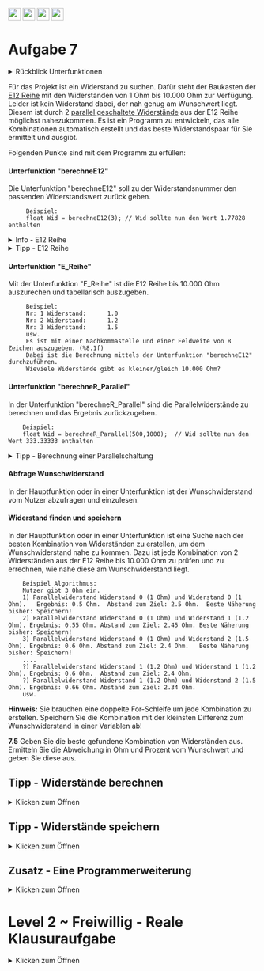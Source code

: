 <a href="https://github.com/hshf1/VorlesungC/discussions"><img src="https://img.shields.io/badge/Allgemein-Q%26A-informational?logo=github" height="25"/></a>
<a href="https://github.com/hshf1/VorlesungC/discussions/categories/02_übungsaufgaben"><img src="https://img.shields.io/badge/Übungsaufgaben-Q%26A-informational?logo=c" height="25"/></a>
<a href="https://github.com/hshf1/VorlesungC/discussions/12"><img src="https://img.shields.io/badge/Aufgabe_bewerten-red?logo=c" height="25"/></a>
<a href="https://moodle.hs-hannover.de/course/view.php?id=20976"><img src="https://img.shields.io/badge/Quizfragen-orange?logo=c" height="25"/></a>

# Aufgabe 7

<details>
<summary>Rückblick Unterfunktionen</summary>
  
Unterfunktionen sind immer dann sehr hilfreich, wenn sie eine Aufgabe erfüllen, welche mehrfach benötigt wird. (z.B. in Schleifen) Was ist für die Unterfunktion notwendigß Welchen Rückgabe-Typ soll die Funktion haben, welche und wie viele Parameter muss der Unterfunktion übergeben werden? Es kann nur ein Wert zurückgegeben werden!
  
  ```C
  int berechneSumme(int Zahl1, int Zahl2){ 
    /* Die Unterfunktion ist vom Typen Int und bekommt zwei Integerwerte übergeben.
    Diese heißen für die Unterfunktion Zahl1 und Zahl2
    Im Hauptprogramm können die Werte andere Namen haben(s.u.)! */
    int Summe;                // Nur für die Unterfunktion wird eine weitere Variable mit dem Namen Summe angelegt
    Summe = Zahl1 + Zahl2;    // In Summe wird das Ergebnis aus Zahl1 plus Zahl2 gespeichert
    return Summe;             // Die Zahl aus Summe ist der Rückgabewert
  }
  
  int main (){
  
  int ZahlA = 5;
  int ZahlB = 12;
  int ZahlC;
  
  ZahlC = berechneSumme(ZahlA, ZahlB);
  /*ZahlC wird der Rückgabewert aus der Unterfunktion berechneSumme() zugewiesen.
    ZahlA aus dem Hauptprogramm heißt für die Unterfunktion Zahl1 und ZahlB ist Zahl2.
    Wichtig ist, dass die Datentypen übereinstimmen, sonst kommt es zu Fehlern.*/
  
  }
  ```

</details>

Für das Projekt ist ein Widerstand zu suchen. Dafür steht der Baukasten der [E12 Reihe](https://de.wikipedia.org/wiki/E-Reihe) mit den Widerständen von 1 Ohm bis 10.000 Ohm zur Verfügung. Leider ist kein Widerstand dabei, der nah genug am Wunschwert liegt. Diesem ist durch 2 [parallel geschaltete Widerstände](https://studyflix.de/elektrotechnik/parallelschaltung-widerstand-4533) aus der E12 Reihe möglichst nahezukommen. Es ist ein Programm zu entwickeln, das alle Kombinationen automatisch erstellt und das beste Widerstandspaar für Sie ermittelt und ausgibt.<br />

Folgenden Punkte sind mit dem Programm zu erfüllen:  

#### Unterfunktion "berechneE12"

Die Unterfunktion "berechneE12" soll zu der Widerstandsnummer den passenden Widerstandswert zurück geben.
 
         Beispiel: 
         float Wid = berechneE12(3); // Wid sollte nun den Wert 1.77828 enthalten

<details>
  <summary>Info - E12 Reihe</summary>
 
 Die E12-Reihe ist eine Widerstandsreihe, welche eine logarithmische Verteilung aufweist.
 Sie hat pro Dekade 12 Widerstandswerte, die sich von Dekade zu Dekade lediglich um den Faktor 10 unterscheiden. Die angegebene Formel im Link reicht aus um alle Widerstände in richtiger Reihenfolge bis 10000 Ohm zu berechnen. (Sie müssen sich mit Dekaden nicht weiter beschäftigen)
 Wie sich die E12-Reihe berechnen lässt, kann unter dem Wikipedia-Link nachgelesen werden.
 
 Wiki:
 https://de.wikipedia.org/wiki/E-Reihe
 
 Beachten Sie das die realen E12-Werte leicht vom Formelergebnis abweichen. ***Nutzen Sie Ihr Formelergebnis als gute Näherung!***
</details>

<details>
<summary>Tipp - E12 Reihe</summary>

Es kann die Funktion pow() mit 10 hoch i/12 verwendet werden. pow() befindet sich in der math.h Bibliothek.
>float Wid = pow(10, i/12) // i ist eine Variable in diesem Fall
>

 </details>

#### Unterfunktion "E_Reihe"

Mit der Unterfunktion "E_Reihe" ist die E12 Reihe bis 10.000 Ohm auszurechen und tabellarisch auszugeben. 

         Beispiel: 
         Nr: 1 Widerstand:      1.0
         Nr: 2 Widerstand:      1.2
         Nr: 3 Widerstand:      1.5
         usw. 
         Es ist mit einer Nachkommastelle und einer Feldweite von 8 Zeichen auszugeben. (%8.1f)
         Dabei ist die Berechnung mittels der Unterfunktion "berechneE12" durchzuführen.
         Wieviele Widerstände gibt es kleiner/gleich 10.000 Ohm?
      
#### Unterfunktion "berechneR_Parallel"

In der Unterfunktion "berechneR_Parallel" sind die Parallelwiderstände zu berechnen und das Ergebnis zurückzugeben.

        Beispiel:
        float Wid = berechneR_Parallel(500,1000);  // Wid sollte nun den Wert 333.33333 enthalten
          
  <details>
  <summary>Tipp - Berechnung einer Parallelschaltung</summary>
  
  Die Parallelschaltung kann durch 
  
  >(R1*R2)/(R1+R2)
  >
 
   realisiert werden.
  
  </details>

#### Abfrage Wunschwiderstand

In der Hauptfunktion oder in einer Unterfunktion ist der Wunschwiderstand vom Nutzer abzufragen und einzulesen.

#### Widerstand finden und speichern

In der Hauptfunktion oder in einer Unterfunktion ist eine Suche nach der besten Kombination von Widerständen zu erstellen, um dem Wunschwiderstand nahe zu kommen. Dazu ist jede Kombination von 2 Widerständen aus der E12 Reihe bis 10.000 Ohm zu prüfen und zu errechnen, wie nahe diese am Wunschwiderstand liegt. 
 
        Beispiel Algorithmus: 
        Nutzer gibt 3 Ohm ein.
        1) Parallelwiderstand Widerstand 0 (1 Ohm) und Widerstand 0 (1 Ohm).   Ergebnis: 0.5 Ohm.  Abstand zum Ziel: 2.5 Ohm.  Beste Näherung bisher: Speichern! 
        2) Parallelwiderstand Widerstand 0 (1 Ohm) und Widerstand 1 (1.2 Ohm). Ergebnis: 0.55 Ohm. Abstand zum Ziel: 2.45 Ohm. Beste Näherung bisher: Speichern!
        3) Parallelwiderstand Widerstand 0 (1 Ohm) und Widerstand 2 (1.5 Ohm). Ergebnis: 0.6 Ohm. Abstand zum Ziel: 2.4 Ohm.   Beste Näherung bisher: Speichern!
        ....
        ?) Parallelwiderstand Widerstand 1 (1.2 Ohm) und Widerstand 1 (1.2 Ohm). Ergebnis: 0.6 Ohm.  Abstand zum Ziel: 2.4 Ohm. 
        ?) Parallelwiderstand Widerstand 1 (1.2 Ohm) und Widerstand 2 (1.5 Ohm). Ergebnis: 0.66 Ohm. Abstand zum Ziel: 2.34 Ohm. 
        usw.
        
        
 **Hinweis:** Sie brauchen eine doppelte For-Schleife um jede Kombination zu erstellen. Speichern Sie die Kombination mit der kleinsten Differenz zum Wunschwiderstand in einer Variablen ab! 
 
 **7.5**  Geben Sie die beste gefundene Kombination von Widerständen aus. Ermitteln Sie die Abweichung in Ohm und Prozent vom Wunschwert und geben Sie diese aus.
  
 ## Tipp - Widerstände berechnen
  
  <details>
  <summary>Klicken zum Öffnen</summary>

 Um alle Widerstandskombinationen zu berechnen, kann eine doppelte for-Schleife verwendet werden 
  
  Beispiel:
  
    int i=0;              //Schleifenvariable
    int k=0;
    int Ergebnis=0;
    float fWid1, fWid2; //Widerstaende
   
    // Doppelte for-Schleife mit den Schleifenvariablen i und k
    for(i=0;i<4;i++){
   
       for(k=0;k<4;k++){
     
        fWid1 = BerechneE12(i); 
        fWid2 = BerechneE12(k); 
        printf("Lieber Studierender: Ist die Kombination aus %f und %f die beste?", fWid1,fWid2); 
       
      }
     }
   
   
Die erste For-Schleife ist die "äußere" Schleife mit Schleifenvariable i. In dieser ist eine zweite Schleife mit der Schleifenvariable k enthalten.
Die äußere Schleife startet. Variable i wird auf 0 gesetzt. Zunächst wird die innere "k"-Schleife 4 Mal durchlaufen. Dann erhöht die äußere i-Schleife i um 1 und dann wird wieder wird die innere k-Schleife 4 Mal durchlaufen. 
Dies wird wiederholt bis soviel Variable i als auch Variable k den Wert 4 erreicht haben. 

</details>
  



## Tipp - Widerstände speichern


<details>
 <summary>Klicken zum Öffnen</summary>
  
   Prüfen Sie in jedem Schleifendurchlauf, ob die Kombination der zwei aktuellen Widerstände die bisher beste ist. Bilden Sie dazu die Differenz zwischen aktuellen Parallelwiderstand und Wunschwiderstand. Prüfen Sie mit einer IF-Abdfrage, ob diese Differenz kleiner ist als alle sonstigen bisher gefundenen. Wenn dem so ist, dann speichern Sie sowohl diesen Differenzwert und auch die beiden aktuellen Widerstände in eigenen Variablen ab. 
   Ist der passendste Widerstand gefunden, kann der Zähler gespeichert und als Rückgabewert übergeben werden.
  
   Überprüfen Sie auch, ob die Differenz negativ ist. (20 Ohm kleiner als der gesuchte Widerstand ist besser als 50 Ohm größer!) Eine Multiplikation mit -1 kann Ihre Differenz wieder positiv machen. 

  </details>

## Zusatz - Eine Programmerweiterung

<details>
 <summary>Klicken zum Öffnen</summary>
  
**Zusatz Teil 1**
  
Das bisherige Programm hat einen Nachteil. Wenn der Nutzer einen Widerstand, wie z.B. 1000 Ohm als Wunschwert angibt, dann versucht das Programm diesen als Kombination von zwei Widerständen zu erzeugen. Das Ergebnis ist jedoch schlechter, als hätten Sie einfach nur den einen Widerstand (1000 Ohm) aus der E12 Reihe genommen. Erweitern Sie ihr Programm so, dass auch geprüft wird, ob ein einzelner Widerstand der E12 Reihe ein noch besseres Ergebnis erzeugt, als die Kombination von zweien. 

Hinweis: Es existiert nur eine Musterlösung für Zusatz Teil 2. Überprüfen Sie ihr Programm nicht durch Vergleich mit einer Lösung, sondern durch Erprobung mit passenden Zahlen. 

### Weiterer Zusatzteil für noch mehr C-Expertise & Gehirntraining 
<details>
 <summary>Klicken zum Öffnen</summary>
  
 **Zusatz Teil2**
  
 Sie dürfen nun 3 Widerstände für Ihren gesuchten Widerstand benutzen und **beliebig** anordnen.
 
 Schreiben Sie ihr Programm so um, dass die gegebene E12 Reihe den gesuchten Widerstand aus allen möglichen Kombinationen (Parallel und Serie) die beste Kombination berechnet.
 Die Widerstandswerte und die verwendete Kombination sind am Ende auf dem Bildschirm auszugeben.

 Testen Sie Ihr Programm mit einem Widerstand von 3542.58 Ohm, welcher wieder über die Tastatur eingegeben werden soll.
 Ihr Programm sollte z.B. folgendes raus finden: Bester Wert 3542.77 Ohm (Widerstand 1 || 2 + 3) 
  
 Welche Werte haben diese 3 Widerstände dann? 
   
 </details>
  </details>

# Level 2 ~ Freiwillig - Reale Klausuraufgabe
<details>
 <summary>Klicken zum Öffnen</summary>
  Klausur SS 21 (Aufgabe 5)   - Eine weitere Übungsaufgabe zur doppelte FOR-Schleife ist diese ganz reale Klausuraufgabe: 
  
  Sie haben in ihrer Firma ein Lager mit 7 Stangen unterschiedlicher Länge. Ein Kunde möchte 2 Stangen kaufen, welche in ihrer Gesamtlänge (also beide Längen addiert) möglichst auf eine von ihm angegebene Wunschlänge kommt. Ziel ist ein Programm, welches Ihnen die bestmögliche Kombination von Stangen ermittelt und ausgibt, wie nah sie damit an die angegebene Wunschlänge kommen. Befolgen Sie die Anweisungen in den Kommentaren im Programm. Überall wo "....." steht müssen Sie etwas programmieren. Sie können das ganze zur besseren übersicht auch  einfach in VSC kopieren.
  
  Teil a)
  ``` C 
  //Geben Sie nötige #include Anweisungen an
  .....
  
  /* Deklaration eines Lagers als ein globales Feld(Array) mit 7 Werten mit dem Namen "aLager".
  Dieses Lager enthält Stangen mit folgenden Längen in Metern: 1,1   2,2   3,3   4,4   5,5   6,6   7,7
  initialisieren Sie ihr Array entsprechend.  */
  .....
  
  int main(){
  // Deklarieren und Initialisieren Sie passende Variablen, wenn Sie diese brauchen.
  .....
  
  printf("Geben Sie die gesuchte Wunschlaenge von 2 Stangen ein:");
  //Lesen Sie diese (Fließkommazahl) über die Tastatur in eine Variable ein.
  .....
  
  /*Berechnen Sie mit einer For-Schleife die gesamte Länge des Stangenmaterials und geben Sie diese
  auf dem Bildschirm mit 2 Nachkommastellen aus.(Aufsummierung aller Elemente) */
  .....
  
  /*Nutzen Sie die vorliegende doppelte for-Schleife, um jede mögliche Kombination von zwei Stangen
  aus den Lagern einmal aufzuaddieren und diese mit der Wunschlänge zu vergleichen. Suchen Sie nach
  der besten Kombination und speichern Sie Position der am besten passenden Stangenelemente und die
  gefundene Länge dieser Lösung ab.  */
  
  
  int x, y;       //Schleifenvariablen für die Lagerplätzeint
  xBest = -1;     //Speichern Sie hier Ihre gefundenen besten Lagerplaetzeint
  yBest = -1;
  float fDiffBest = 1000.0; //Speichern Sie in dieser Variable den kleinsten
                            //gefundenen Abstand zwischen Wunschlänge und Länge der beiden Stangen
  
  //Deklarieren Sie weitere Variablen, wenn Sie diese brauchen
  
  for (x = 0; x < 7; x++){
                    for (y = 0; y < 7; y++){
  //Programmieren Sie einen Schutz, derverhindert, dass zwei gleiche Lagerplätze verglichen werden (x=y)
  .....
  
  //Bilden Sie die Summe der beiden Lagerplätze
  .....
  
  //Bilden Sie die Differenz von Wunschlänge und gefundener Länge
  .....
  
  //Berücksichtigen sie, dass die Differenz auch negativ werden kann
  .....
  
  //Speichern Sie die Kombination ab, wenn Siedie bisher beste ist
  .....
  
  }
 }
  //Tragen Sie die Variablen richtig in die printf-Funktionein
  printf("Stange aus Lager %d und Stange aus Lager %d kommen mit Gesamtlaenge %f am naehesten an den Wunschwert heran.\n",.....
  

  //Geben Sie den Abstand zur Wunschlänge auf dem Bildschirm aus
  .....
}
```
  
  
  
Teil b)
  Schreiben Sie eine Funktion ```zeigeLagerdaten```, welche als Übergabewert das Feld bekommt. Geben Sie die Lagerplätze 1-7 auf dem Bildschirm aus. Berechnen Sie auch die durchschnittliche Stangenlänge(Durchschnitt aller Längen im Lager)und geben Sie diese ebenfalls aus. Diesen Wert soll die Funktion auch zurückgeben. 
  
  
  
  Teil c)
  Schreiben Sie eine Funktion tauscheLagerPlatz. Diese erhält das Feld und zwei Lagerplätze als Übergabewert. Die Stangenlängen an diesen zwei Plätzen sind zu tauschen. (Im Array an den übergebenen Positionen die Werte tauschen
  
   </details>
